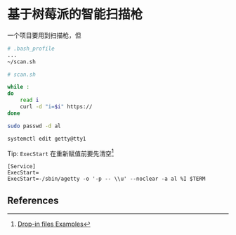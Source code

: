 # 基于树莓派的智能扫描枪

一个项目要用到扫描枪，但


```bash
# .bash_profile
...
~/scan.sh
```

```bash
# scan.sh

while :
do
    read i
    curl -d "i=$i" https://
done
```

```bash
sudo passwd -d al
```

```bash
systemctl edit getty@tty1
```

Tip: `ExecStart` 在重新赋值前要先清空[^drop-in-examples]

```
[Service]
ExecStart=
ExecStart=-/sbin/agetty -o '-p -- \\u' --noclear -a al %I $TERM
```

## References

[^drop-in-examples]: [Drop-in files Examples](https://wiki.archlinux.org/title/systemd#Examples)
[^autologin]: [Automatically Login on Debian 9.2.1 Command Line](https://unix.stackexchange.com/a/401798/274163)
[^autologin-2]: [Automatic root login in Debian 8.0 (console only))](https://superuser.com/a/1423805)
